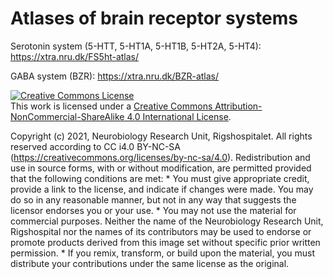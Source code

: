 # Atlases of brain receptor systems

Serotonin system (5-HTT, 5-HT1A, 5-HT1B, 5-HT2A, 5-HT4):
https://xtra.nru.dk/FS5ht-atlas/

GABA system (BZR):
https://xtra.nru.dk/BZR-atlas/

<a rel="license" href="http://creativecommons.org/licenses/by-nc-sa/4.0/"><img alt="Creative Commons License" style="border-width:0" src="https://i.creativecommons.org/l/by-nc-sa/4.0/88x31.png" /></a><br />This work is licensed under a <a rel="license" href="http://creativecommons.org/licenses/by-nc-sa/4.0/">Creative Commons Attribution-NonCommercial-ShareAlike 4.0 International License</a>.

Copyright (c) 2021, Neurobiology Research Unit, Rigshospitalet. All rights reserved according to CC i4.0 BY-NC-SA (https://creativecommons.org/licenses/by-nc-sa/4.0). Redistribution and use in source forms, with or without modification, are permitted provided that the following conditions are met: * You must give appropriate credit, provide a link to the license, and indicate if changes were made. You may do so in any reasonable manner, but not in any way that suggests the licensor endorses you or your use. * You may not use the material for commercial purposes. Neither the name of the Neurobiology Research Unit, Rigshospital nor the names of its contributors may be used to endorse or promote products derived from this image set without specific prior written permission. * If you remix, transform, or build upon the material, you must distribute your contributions under the same license as the original.
